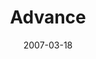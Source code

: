 ---
layout: message
category: message
series: "Kingdom"
title: "Advance"
date: 2007-03-18
message_id: 27
---